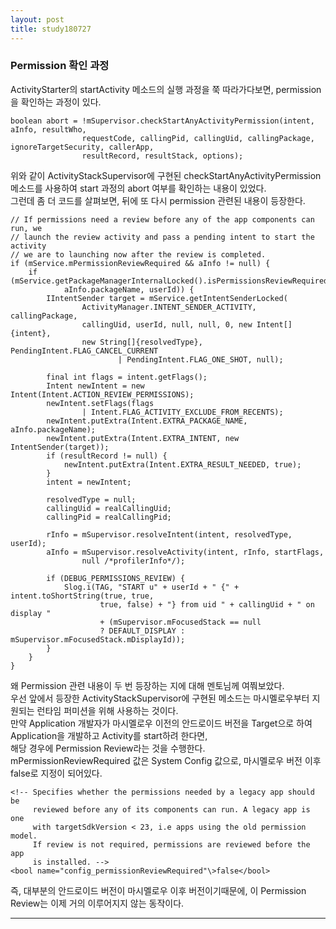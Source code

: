 ```yaml
---
layout: post
title: study180727
---
```


<h3>Permission 확인 과정</h3>
ActivityStarter의 startActivity 메소드의 실행 과정을 쭉 따라가다보면, permission을 확인하는 과정이 있다.

~~~
boolean abort = !mSupervisor.checkStartAnyActivityPermission(intent, aInfo, resultWho,
                requestCode, callingPid, callingUid, callingPackage, ignoreTargetSecurity, callerApp,
                resultRecord, resultStack, options);
~~~

위와 같이 ActivityStackSupervisor에 구현된 checkStartAnyActivityPermission 메소드를 사용하여 start 과정의 abort 여부를 확인하는 내용이 있었다.   
그런데 좀 더 코드를 살펴보면, 뒤에 또 다시 permission 관련된 내용이 등장한다.

~~~
// If permissions need a review before any of the app components can run, we
// launch the review activity and pass a pending intent to start the activity
// we are to launching now after the review is completed.
if (mService.mPermissionReviewRequired && aInfo != null) {
    if (mService.getPackageManagerInternalLocked().isPermissionsReviewRequired(
            aInfo.packageName, userId)) {
        IIntentSender target = mService.getIntentSenderLocked(
                ActivityManager.INTENT_SENDER_ACTIVITY, callingPackage,
                callingUid, userId, null, null, 0, new Intent[]{intent},
                new String[]{resolvedType}, PendingIntent.FLAG_CANCEL_CURRENT
                        | PendingIntent.FLAG_ONE_SHOT, null);

        final int flags = intent.getFlags();
        Intent newIntent = new Intent(Intent.ACTION_REVIEW_PERMISSIONS);
        newIntent.setFlags(flags
                | Intent.FLAG_ACTIVITY_EXCLUDE_FROM_RECENTS);
        newIntent.putExtra(Intent.EXTRA_PACKAGE_NAME, aInfo.packageName);
        newIntent.putExtra(Intent.EXTRA_INTENT, new IntentSender(target));
        if (resultRecord != null) {
            newIntent.putExtra(Intent.EXTRA_RESULT_NEEDED, true);
        }
        intent = newIntent;

        resolvedType = null;
        callingUid = realCallingUid;
        callingPid = realCallingPid;

        rInfo = mSupervisor.resolveIntent(intent, resolvedType, userId);
        aInfo = mSupervisor.resolveActivity(intent, rInfo, startFlags,
                null /*profilerInfo*/);

        if (DEBUG_PERMISSIONS_REVIEW) {
            Slog.i(TAG, "START u" + userId + " {" + intent.toShortString(true, true,
                    true, false) + "} from uid " + callingUid + " on display "
                    + (mSupervisor.mFocusedStack == null
                    ? DEFAULT_DISPLAY : mSupervisor.mFocusedStack.mDisplayId));
        }
    }
}
~~~

왜 Permission 관련 내용이 두 번 등장하는 지에 대해 멘토님께 여쭤보았다.   
우선 앞에서 등장한 ActivityStackSupervisor에 구현된 메소드는 마시멜로우부터 지원되는 런타임 퍼미션을 위해 사용하는 것이다.   
만약 Application 개발자가 마시멜로우 이전의 안드로이드 버전을 Target으로 하여 Application을 개발하고 Activity를 start하려 한다면,   
해당 경우에 Permission Review라는 것을 수행한다.   
mPermissionReviewRequired 값은 System Config 값으로, 마시멜로우 버전 이후 false로 지정이 되어있다.

~~~
<!-- Specifies whether the permissions needed by a legacy app should be
     reviewed before any of its components can run. A legacy app is one
     with targetSdkVersion < 23, i.e apps using the old permission model.
     If review is not required, permissions are reviewed before the app
     is installed. -->
<bool name="config_permissionReviewRequired"\>false</bool>
~~~

즉, 대부분의 안드로이드 버전이 마시멜로우 이후 버전이기때문에, 이 Permission Review는 이제 거의 이루어지지 않는 동작이다.   


* * *
